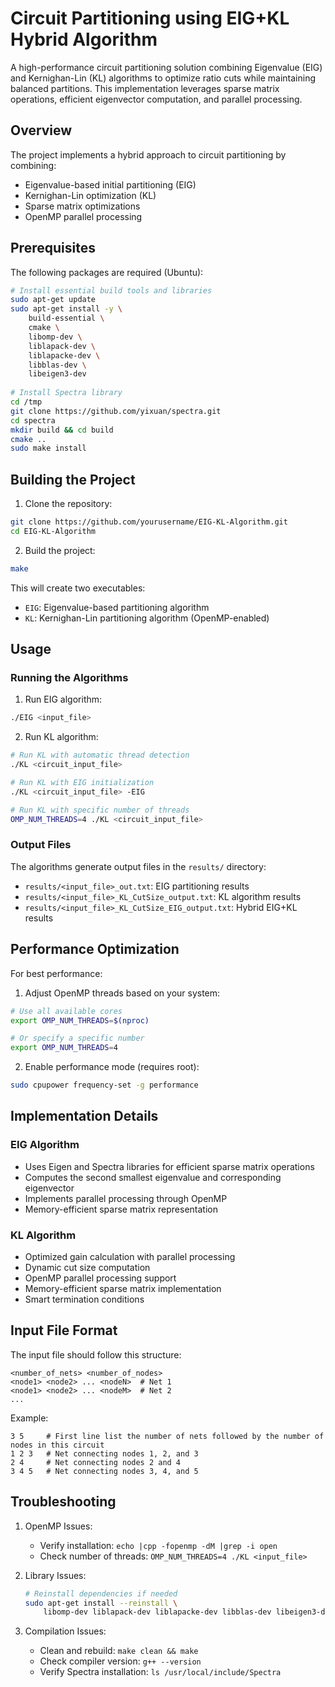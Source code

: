 # Circuit Partitioning using EIG+KL Hybrid Algorithm

A high-performance circuit partitioning solution combining Eigenvalue (EIG) and Kernighan-Lin (KL) algorithms to optimize ratio cuts while maintaining balanced partitions. This implementation leverages sparse matrix operations, efficient eigenvector computation, and parallel processing.

## Overview

The project implements a hybrid approach to circuit partitioning by combining:
- Eigenvalue-based initial partitioning (EIG)
- Kernighan-Lin optimization (KL)
- Sparse matrix optimizations
- OpenMP parallel processing

## Prerequisites

The following packages are required (Ubuntu):

```bash
# Install essential build tools and libraries
sudo apt-get update
sudo apt-get install -y \
    build-essential \
    cmake \
    libomp-dev \
    liblapack-dev \
    liblapacke-dev \
    libblas-dev \
    libeigen3-dev
    
# Install Spectra library
cd /tmp
git clone https://github.com/yixuan/spectra.git
cd spectra
mkdir build && cd build
cmake ..
sudo make install
```

## Building the Project

1. Clone the repository:
```bash
git clone https://github.com/yourusername/EIG-KL-Algorithm.git
cd EIG-KL-Algorithm
```

2. Build the project:
```bash
make
```

This will create two executables:
- `EIG`: Eigenvalue-based partitioning algorithm
- `KL`: Kernighan-Lin partitioning algorithm (OpenMP-enabled)

## Usage

### Running the Algorithms

1. Run EIG algorithm:
```bash
./EIG <input_file>
```

2. Run KL algorithm:
```bash
# Run KL with automatic thread detection
./KL <circuit_input_file>

# Run KL with EIG initialization
./KL <circuit_input_file> -EIG

# Run KL with specific number of threads
OMP_NUM_THREADS=4 ./KL <circuit_input_file>
```

### Output Files

The algorithms generate output files in the `results/` directory:
- `results/<input_file>_out.txt`: EIG partitioning results
- `results/<input_file>_KL_CutSize_output.txt`: KL algorithm results
- `results/<input_file>_KL_CutSize_EIG_output.txt`: Hybrid EIG+KL results

## Performance Optimization

For best performance:

1. Adjust OpenMP threads based on your system:
```bash
# Use all available cores
export OMP_NUM_THREADS=$(nproc)

# Or specify a specific number
export OMP_NUM_THREADS=4
```

2. Enable performance mode (requires root):
```bash
sudo cpupower frequency-set -g performance
```

## Implementation Details

### EIG Algorithm

- Uses Eigen and Spectra libraries for efficient sparse matrix operations
- Computes the second smallest eigenvalue and corresponding eigenvector
- Implements parallel processing through OpenMP
- Memory-efficient sparse matrix representation

### KL Algorithm

- Optimized gain calculation with parallel processing
- Dynamic cut size computation
- OpenMP parallel processing support
- Memory-efficient sparse matrix implementation
- Smart termination conditions

## Input File Format

The input file should follow this structure:
```
<number_of_nets> <number_of_nodes>
<node1> <node2> ... <nodeN>  # Net 1
<node1> <node2> ... <nodeM>  # Net 2
...
```

Example:
```
3 5     # First line list the number of nets followed by the number of nodes in this circuit 
1 2 3   # Net connecting nodes 1, 2, and 3
2 4     # Net connecting nodes 2 and 4
3 4 5   # Net connecting nodes 3, 4, and 5
```

## Troubleshooting

1. OpenMP Issues:
   - Verify installation: `echo |cpp -fopenmp -dM |grep -i open`
   - Check number of threads: `OMP_NUM_THREADS=4 ./KL <input_file>`

2. Library Issues:
   ```bash
   # Reinstall dependencies if needed
   sudo apt-get install --reinstall \
       libomp-dev liblapack-dev liblapacke-dev libblas-dev libeigen3-dev
   ```

3. Compilation Issues:
   - Clean and rebuild: `make clean && make`
   - Check compiler version: `g++ --version`
   - Verify Spectra installation: `ls /usr/local/include/Spectra`